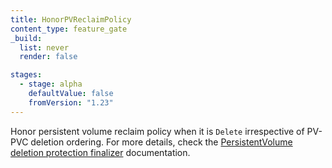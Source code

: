 ```yaml
---
title: HonorPVReclaimPolicy
content_type: feature_gate
_build:
  list: never
  render: false

stages:
  - stage: alpha
    defaultValue: false
    fromVersion: "1.23"
---
```

Honor persistent volume reclaim policy when it is `Delete` irrespective of PV-PVC deletion ordering.
For more details, check the
[PersistentVolume deletion protection finalizer](/docs/concepts/storage/persistent-volumes/#persistentvolume-deletion-protection-finalizer)
documentation.
